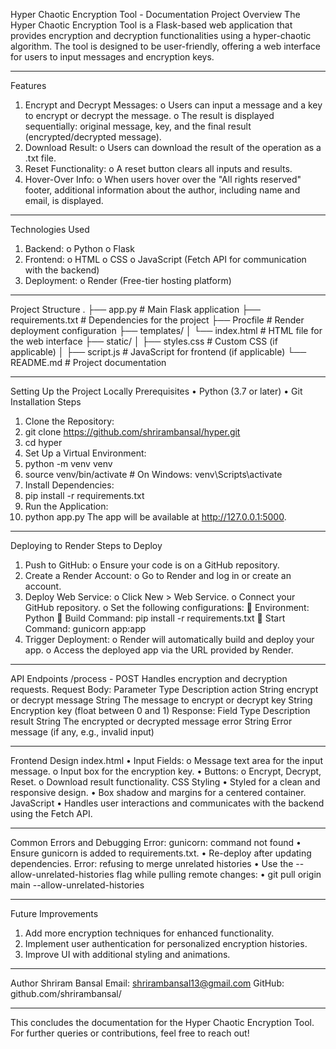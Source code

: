 Hyper Chaotic Encryption Tool - Documentation
Project Overview
The Hyper Chaotic Encryption Tool is a Flask-based web application that provides encryption and decryption functionalities using a hyper-chaotic algorithm. The tool is designed to be user-friendly, offering a web interface for users to input messages and encryption keys.
________________________________________
Features
1.	Encrypt and Decrypt Messages:
o	Users can input a message and a key to encrypt or decrypt the message.
o	The result is displayed sequentially: original message, key, and the final result (encrypted/decrypted message).
2.	Download Result:
o	Users can download the result of the operation as a .txt file.
3.	Reset Functionality:
o	A reset button clears all inputs and results.
4.	Hover-Over Info:
o	When users hover over the "All rights reserved" footer, additional information about the author, including name and email, is displayed.
________________________________________
Technologies Used
1.	Backend:
o	Python
o	Flask
2.	Frontend:
o	HTML
o	CSS
o	JavaScript (Fetch API for communication with the backend)
3.	Deployment:
o	Render (Free-tier hosting platform)
________________________________________
Project Structure
.
├── app.py               # Main Flask application
├── requirements.txt     # Dependencies for the project
├── Procfile             # Render deployment configuration
├── templates/
│   └── index.html       # HTML file for the web interface
├── static/
│   ├── styles.css       # Custom CSS (if applicable)
│   ├── script.js        # JavaScript for frontend (if applicable)
└── README.md            # Project documentation
________________________________________
Setting Up the Project Locally
Prerequisites
•	Python (3.7 or later)
•	Git
Installation Steps
1.	Clone the Repository:
2.	git clone https://github.com/shrirambansal/hyper.git
3.	cd hyper
4.	Set Up a Virtual Environment:
5.	python -m venv venv
6.	source venv/bin/activate   # On Windows: venv\Scripts\activate
7.	Install Dependencies:
8.	pip install -r requirements.txt
9.	Run the Application:
10.	python app.py
The app will be available at http://127.0.0.1:5000.
________________________________________
Deploying to Render
Steps to Deploy
1.	Push to GitHub:
o	Ensure your code is on a GitHub repository.
2.	Create a Render Account:
o	Go to Render and log in or create an account.
3.	Deploy Web Service:
o	Click New > Web Service.
o	Connect your GitHub repository.
o	Set the following configurations: 
	Environment: Python
	Build Command: pip install -r requirements.txt
	Start Command: gunicorn app:app
4.	Trigger Deployment:
o	Render will automatically build and deploy your app.
o	Access the deployed app via the URL provided by Render.
________________________________________
API Endpoints
/process - POST
Handles encryption and decryption requests.
Request Body:
Parameter	Type	Description
action	String	encrypt or decrypt
message	String	The message to encrypt or decrypt
key	String	Encryption key (float between 0 and 1)
Response:
Field	Type	Description
result	String	The encrypted or decrypted message
error	String	Error message (if any, e.g., invalid input)
________________________________________
Frontend Design
index.html
•	Input Fields: 
o	Message text area for the input message.
o	Input box for the encryption key.
•	Buttons: 
o	Encrypt, Decrypt, Reset.
o	Download result functionality.
CSS Styling
•	Styled for a clean and responsive design.
•	Box shadow and margins for a centered container.
JavaScript
•	Handles user interactions and communicates with the backend using the Fetch API.
________________________________________
Common Errors and Debugging
Error: gunicorn: command not found
•	Ensure gunicorn is added to requirements.txt.
•	Re-deploy after updating dependencies.
Error: refusing to merge unrelated histories
•	Use the --allow-unrelated-histories flag while pulling remote changes: 
•	git pull origin main --allow-unrelated-histories
________________________________________
Future Improvements
1.	Add more encryption techniques for enhanced functionality.
2.	Implement user authentication for personalized encryption histories.
3.	Improve UI with additional styling and animations.
________________________________________
Author
Shriram Bansal
Email: shrirambansal13@gmail.com
GitHub: github.com/shrirambansal/
________________________________________
This concludes the documentation for the Hyper Chaotic Encryption Tool. For further queries or contributions, feel free to reach out!

